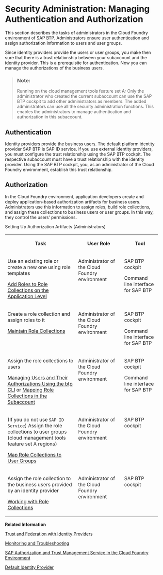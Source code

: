 <!-- loio1ff47b2d980e43a6b2ce294352333708 -->

# Security Administration: Managing Authentication and Authorization

This section describes the tasks of administrators in the Cloud Foundry environment of SAP BTP. Administrators ensure user authentication and assign authorization information to users and user groups.

Since identity providers provide the users or user groups, you make then sure that there is a trust relationship between your subaccount and the identity provider. This is a prerequisite for authentication. Now you can manage the authorizations of the business users.

> ### Note:  
> Running on the cloud management tools feature set A: Only the administrator who created the current subaccount can use the SAP BTP cockpit to add other administrators as members. The added administrators can use all the security administration functions. This enables the administrators to manage authentication and authorization in this subaccount.



<a name="loio1ff47b2d980e43a6b2ce294352333708__section_cdg_gdj_kbb"/>

## Authentication

Identity providers provide the business users. The default platform identity provider SAP BTP is SAP ID service. If you use external identity providers, you must configure the trust relationship using the SAP BTP cockpit. The respective subaccount must have a trust relationship with the identity provider. Using the SAP BTP cockpit, you, as an administrator of the Cloud Foundry environment, establish this trust relationship.



<a name="loio1ff47b2d980e43a6b2ce294352333708__section_th2_hdj_kbb"/>

## Authorization

In the Cloud Foundry environment, application developers create and deploy application-based authorization artifacts for business users. Administrators use this information to assign roles, build role collections, and assign these collections to business users or user groups. In this way, they control the users' permissions.

<a name="loio1ff47b2d980e43a6b2ce294352333708__table_b4h_4rg_vbb"/>Setting Up Authorization Artifacts \(Administrators\)


<table>
<tr>
<th valign="top">

Task



</th>
<th valign="top">

User Role



</th>
<th valign="top">

Tool



</th>
</tr>
<tr>
<td valign="top">

Use an existing role or create a new one using role templates

[Add Roles to Role Collections on the Application Level](add-roles-to-role-collections-on-the-application-level-7596a0b.md)



</td>
<td valign="top">

Administrator of the Cloud Foundry environment



</td>
<td valign="top">

SAP BTP cockpit

Command line interface for SAP BTP



</td>
</tr>
<tr>
<td valign="top">

Create a role collection and assign roles to it

[Maintain Role Collections](maintain-role-collections-d5f1612.md)



</td>
<td valign="top">

Administrator of the Cloud Foundry environment



</td>
<td valign="top">

SAP BTP cockpit

Command line interface for SAP BTP



</td>
</tr>
<tr>
<td valign="top">

Assign the role collections to users

[Managing Users and Their Authorizations Using the btp CLI](managing-users-and-their-authorizations-using-the-btp-cli-94bb593.md) or [Mapping Role Collections in the Subaccount](mapping-role-collections-in-the-subaccount-9e1bf57.md)



</td>
<td valign="top">

Administrator of the Cloud Foundry environment



</td>
<td valign="top">

SAP BTP cockpit

Command line interface for SAP BTP



</td>
</tr>
<tr>
<td valign="top">

\(If you do not use `SAP ID Service`\) Assign the role collections to user groups \(cloud management tools feature set A regions\)

[Map Role Collections to User Groups](map-role-collections-to-user-groups-51acfc8.md)



</td>
<td valign="top">

Administrator of the Cloud Foundry environment



</td>
<td valign="top">

SAP BTP cockpit



</td>
</tr>
<tr>
<td valign="top">

Assign the role collection to the business users provided by an identity provider

[Working with Role Collections](working-with-role-collections-393ea0b.md)



</td>
<td valign="top">

Administrator of the Cloud Foundry environment



</td>
<td valign="top">

SAP BTP cockpit



</td>
</tr>
</table>

**Related Information**  


[Trust and Federation with Identity Providers](trust-and-federation-with-identity-providers-cb1bc8f.md "When setting up accounts you need to assign users. While we provide you with your first users to get you started, your organization has identity providers that you want to integrate.")

[Monitoring and Troubleshooting](../60-security/monitoring-and-troubleshooting-1b3e89e.md "This section provides information on troubleshooting-related activities for the SAP Authorization and Trust Management service in the Cloud Foundry environment.")

[SAP Authorization and Trust Management Service in the Cloud Foundry Environment](../60-security/sap-authorization-and-trust-management-service-in-the-cloud-foundry-environment-6373bb7.md "The global account and subaccounts get their users from identity providers. Administrators make sure that users can only access their dedicated subaccount by making sure that there is a dedicated trust relationship only between the identity providers and the respective subaccounts. Developers configure and deploy application-based security artifacts containing authorizations, and administrators assign these authorizations using the SAP BTP cockpit.")

[Default Identity Provider](default-identity-provider-d6a8db7.md "SAP ID service is the default identity provider for both platform users and business users (in applications) at SAP BTP. You can start using it without further configuration.")

